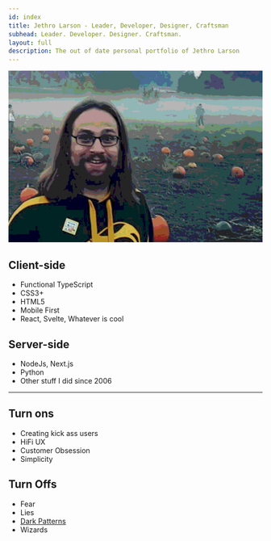 ```yaml
---
id: index
title: Jethro Larson - Leader, Developer, Designer, Craftsman
subhead: Leader. Developer. Designer. Craftsman.
layout: full
description: The out of date personal portfolio of Jethro Larson
---
```


<img class="Portrait" src="/images/halloween2018_posterized.jpg" alt="Spoopy!"/>

Client-side
---

* Functional TypeScript
* CSS3+
* HTML5
* Mobile First
* React, Svelte, Whatever is cool

Server-side
---

* NodeJs, Next.js
* Python
* Other stuff I did since 2006

---

<div class="grid">
    <div class="grid-cell u-size-half">
        <h2>Turn ons</h2>
        <ul>
            <li>Creating kick ass users</li>
            <li>HiFi UX</li>
            <li>Customer Obsession</li>
            <li>Simplicity</li>
        </ul>
    </div>
    <div class="grid-cell u-size-half">
        <h2>Turn Offs</h2>
        <ul>
            <li>Fear</li>
            <li>Lies</li>
            <li><a href="http://darkpatterns.org">Dark Patterns</a></li>
            <li>Wizards</li>
        </ul>
    </div>
</div>
